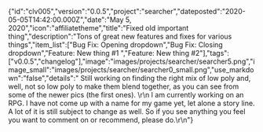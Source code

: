 {"id":"clv005","version":"0.0.5","project":"searcher","dateposted":"2020-05-05T14:42:00.000Z","date":"May 5, 2020","icon":"affiliatetheme","title":"Fixed old important thing","description":"Tons of great new features and fixes for various things","item_list":["Bug Fix: Opening dropdown","Bug Fix: Closing dropdown","Feature: New thing #1 ","Feature: New thing #2"],"tags":["v0.0.5","changelog"],"image":"images/projects/searcher/searcher5.png","image_small":"images/projects/searcher/searcher0_small.png","use_markdown":"false","details":"  Still working on finding the right mix of low poly and, well, not so low poly to make them blend together, as you can see from some of the newer pics (the first ones).  \r\n  I am currently working on an RPG. I have not come up with a name for my game yet, let alone a story line. A lot of it is still subject to change as well. So if you see anything you feel you want to comment on or recommend, please do.\r\n"}